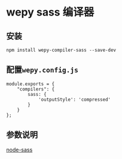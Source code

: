 # wepy sass 编译器

## 安装

```
npm install wepy-compiler-sass --save-dev
```

## 配置`wepy.config.js`

```
module.exports = {
    "compilers": {
        sass: {
            'outputStyle': 'compressed'
        }
    }
};
```


## 参数说明

[node-sass](https://github.com/sass/node-sass)